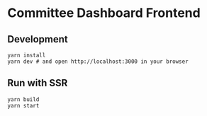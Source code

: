 # Committee Dashboard Frontend

## Development

```shell script
yarn install
yarn dev # and open http://localhost:3000 in your browser 
```

## Run with SSR

```shell script
yarn build
yarn start
```
